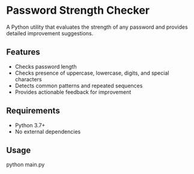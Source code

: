 # Password Strength Checker

A Python utility that evaluates the strength of any password and provides detailed improvement suggestions.

## Features
- Checks password length
- Checks presence of uppercase, lowercase, digits, and special characters
- Detects common patterns and repeated sequences
- Provides actionable feedback for improvement

## Requirements
- Python 3.7+
- No external dependencies

## Usage
python main.py

